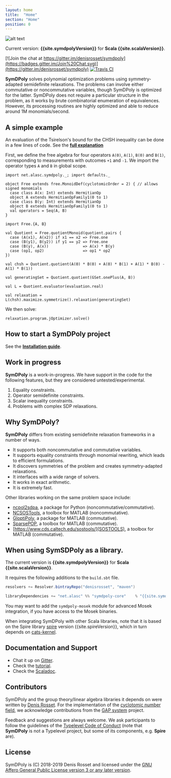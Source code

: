 ```yaml
---
layout: home
title:  "Home"
section: "Home"
position: 0
---
```


![alt text](/symdpoly/img/symdpoly_logo.png "SymDPoly")

Current version: **{{site.symdpolyVersion}}** for **Scala {{site.scalaVersion}}**. 

[![Join the chat at https://gitter.im/denisrosset/symdpoly](https://badges.gitter.im/Join%20Chat.svg)](https://gitter.im/denisrosset/symdpoly)
[![Travis CI](https://travis-ci.org/denisrosset/symdpoly.svg?branch=master)](https://travis-ci.org/denisrosset/symdpoly)

**SymDPoly** solves polynomial optimization problems using symmetry-adapted semidefinite relaxations. The problems can involve either commutative or noncommutative variables, though SymDPoly is optimized for the latter. SymDPoly does not require a particular structure in the problem, as it works by brute combinatorial enumeration of equivalences. However, its processing routines are highly optimized and able to reduce around 1M monomials/second.

## A simple example

An evaluation of the Tsirelson's bound for the CHSH inequality can be done in a few lines of code. See the [**full explanation**](docs/simple-example.html)

First, we define the free algebra for four operators `A(0)`, `A(1)`, `B(0)` and `B(1)`, corresponding to measurements with outcomes `+1` and `-1`. We import the operator types `A` and `B` in global scope.
```tut:silent
import net.alasc.symdpoly._; import defaults._

object Free extends free.MonoidDef(cyclotomicOrder = 2) { // allows signed monomials
  case class A(x: Int) extends HermitianOp
  object A extends HermitianOpFamily1(0 to 1)
  case class B(y: Int) extends HermitianOp
  object B extends HermitianOpFamily1(0 to 1)
  val operators = Seq(A, B)
}

import Free.{A, B}

val Quotient = Free.quotientMonoid(quotient.pairs {
  case (A(x1), A(x2)) if x1 == x2 => Free.one
  case (B(y1), B(y2)) if y1 == y2 => Free.one
  case (B(y), A(x))               => A(x) * B(y)
  case (op1, op2)                 => op1 * op2
})

val chsh = Quotient.quotient(A(0) * B(0) + A(0) * B(1) + A(1) * B(0) - A(1) * B(1))

val generatingSet = Quotient.quotient(GSet.onePlus(A, B))

val L = Quotient.evaluator(evaluation.real)

val relaxation = L(chsh).maximize.symmetrize().relaxation(generatingSet)

```
We then solve:
```tut
relaxation.program.jOptimizer.solve()
```

## How to start a SymDPoly project

See the [**Installation guide**](docs/installation.html).

## Work in progress

**SymDPoly** is a work-in-progress. We have support in the code for the following features, but they are considered untested/experimental.

1. Equality constraints.
2. Operator semidefinite constraints.
3. Scalar inequality constraints.
4. Problems with complex SDP relaxations.

## Why SymDPoly?

**SymDPoly** differs from existing semidefinite relaxation frameworks in a number of ways.

- It supports both noncommutative and commutative variables.
- It supports equality constraints through monomial rewriting, which leads to efficient formulations.
- It discovers symmetries of the problem and creates symmetry-adapted relaxations.
- It interfaces with a wide range of solvers.
- It works in exact arithmetic.
- It is extremely fast.

Other libraries working on the same problem space include:

- [ncpol2sdpa](https://gitlab.com/peterwittek/ncpol2sdpa), a package for Python (noncommutative/commutative).
- [NCSOSTools](http://ncsostools.fis.unm.si/), a toolbox for MATLAB (noncommutative).
- [GloptiPoly](http://homepages.laas.fr/henrion/software/gloptipoly/), a package for MATLAB (commutative).
- [SparsePOP](http://sparsepop.sourceforge.net/), a toolbox for MATLAB (commutative).
- [https://www.cds.caltech.edu/sostools/](SOSTOOLS), a toolbox for MATLAB (commutative).


## When using SymSDPoly as a library.

The current version is **{{site.symdpolyVersion}}** for **Scala {{site.scalaVersion}}**. 

It requires the following additions to the `build.sbt` file.

```scala
resolvers += Resolver.bintrayRepo("denisrosset", "maven")

libraryDependencies += "net.alasc" %% "symdpoly-core"    % "{{site.symdpolyVersion}}"
```

You may want to add the `symdpoly-mosek` module for advanced Mosek integration, if you have access to the Mosek binaries.

When integrating SymDPoly with other Scala libraries, note that it is based on the Spire library [spire](https://github.com/non/spire) version {{site.spireVersion}}, which in turn depends on [cats-kernel](https://typelevel.org/cats).

## Documentation and Support

- Chat it up on [Gitter](https://gitter.im/denisrosset/symdpoly).
- Check the [tutorial](https://denisrosset.github.io/symdpoly/docs/installation.html).
- Check the [Scaladoc](https://denisrosset.github.io/symdpoly/api).

## Contributors

SymDPoly and the group theory/linear algebra libraries it depends on were written by [Denis Rosset](https://github.com). For the implementation of the [cyclotomic number field](https://github.com/denisrosset/cyclo), we acknowledge contributions from the [GAP system](http://www.gap-system.org/Gap3/gap3.html) project.

Feedback and suggestions are always welcome. We ask participants to follow the guidelines of the [Typelevel Code of Conduct](https://typelevel.org/conduct.html) (note that **SymDPoly** is not a Typelevel project, but some of its components, e.g. **Spire** are).

## License

SymDPoly is (C) 2018-2019 Denis Rosset and licensed under the [GNU Affero General Public License version 3 or any later version](https://github.com/denisrosset/symdpoly/LICENSE.md).
